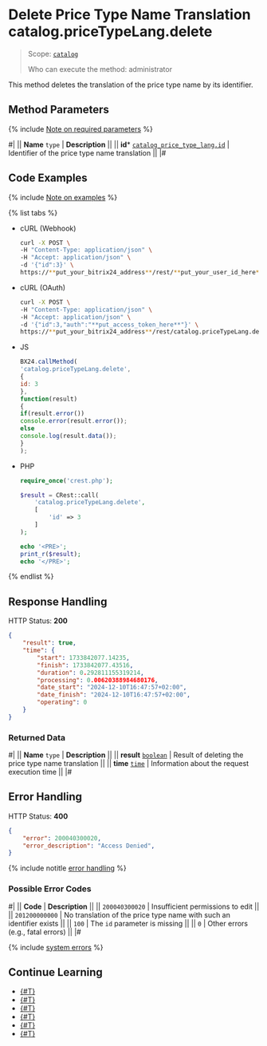 # Delete Price Type Name Translation catalog.priceTypeLang.delete

> Scope: [`catalog`](../../../scopes/permissions.md)
>
> Who can execute the method: administrator

This method deletes the translation of the price type name by its identifier.

## Method Parameters

{% include [Note on required parameters](../../../../_includes/required.md) %}

#|
|| **Name**
`type` | **Description** ||
|| **id***
[`catalog_price_type_lang.id`](../../data-types.md#catalog_price_type_lang) | Identifier of the price type name translation ||
|#

## Code Examples

{% include [Note on examples](../../../../_includes/examples.md) %}

{% list tabs %}

- cURL (Webhook)

    ```bash
    curl -X POST \
    -H "Content-Type: application/json" \
    -H "Accept: application/json" \
    -d '{"id":3}' \
    https://**put_your_bitrix24_address**/rest/**put_your_user_id_here**/**put_your_webhook_here**/catalog.priceTypeLang.delete
    ```

- cURL (OAuth)

    ```bash
    curl -X POST \
    -H "Content-Type: application/json" \
    -H "Accept: application/json" \
    -d '{"id":3,"auth":"**put_access_token_here**"}' \
    https://**put_your_bitrix24_address**/rest/catalog.priceTypeLang.delete
    ```

- JS

    ```js
    BX24.callMethod(
    'catalog.priceTypeLang.delete', 
    { 
    id: 3
    }, 
    function(result)
    {
    if(result.error())
    console.error(result.error());
    else
    console.log(result.data());
    }
    );
    ```

- PHP

    ```php
    require_once('crest.php');

    $result = CRest::call(
        'catalog.priceTypeLang.delete',
        [
            'id' => 3
        ]
    );

    echo '<PRE>';
    print_r($result);
    echo '</PRE>';
    ```

{% endlist %}

## Response Handling

HTTP Status: **200**

```json
{
    "result": true,
    "time": {
        "start": 1733842077.14235,
        "finish": 1733842077.43516,
        "duration": 0.292811155319214,
        "processing": 0.00620388984680176,
        "date_start": "2024-12-10T16:47:57+02:00",
        "date_finish": "2024-12-10T16:47:57+02:00",
        "operating": 0
    }
}
```

### Returned Data

#|
|| **Name**
`type` | **Description** ||
|| **result**
[`boolean`](../../../data-types.md) | Result of deleting the price type name translation ||
|| **time**
[`time`](../../../data-types.md) | Information about the request execution time ||
|#

## Error Handling

HTTP Status: **400**

```json
{
    "error": 200040300020,
    "error_description": "Access Denied",
}
```

{% include notitle [error handling](../../../../_includes/error-info.md) %}

### Possible Error Codes

#|
|| **Code** | **Description** ||
|| `200040300020` | Insufficient permissions to edit
|| 
|| `201200000000` | No translation of the price type name with such an identifier exists
|| 
|| `100` | The `id` parameter is missing
|| 
|| `0` | Other errors (e.g., fatal errors)
|| 
|#

{% include [system errors](../../../../_includes/system-errors.md) %}

## Continue Learning

- [{#T}](./catalog-price-type-lang-add.md)
- [{#T}](./catalog-price-type-lang-update.md)
- [{#T}](./catalog-price-type-lang-get.md)
- [{#T}](./catalog-price-type-lang-list.md)
- [{#T}](./catalog-price-type-lang-get-languages.md)
- [{#T}](./catalog-price-type-lang-get-fields.md)